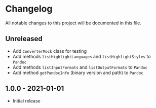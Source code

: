 # Changelog

All notable changes to this project will be documented in this file.

## Unreleased

- Add `ConverterMock` class for testing
- Add methods `listHighlightLanguages` and `listHighlightStyles` to `Pandoc`
- Add methods `listInputFormats` and `listOutputFormats` to `Pandoc`
- Add method `getPandocInfo` (binary version and path) to `Pandoc` 

## 1.0.0 - 2021-01-01

- Initial release
